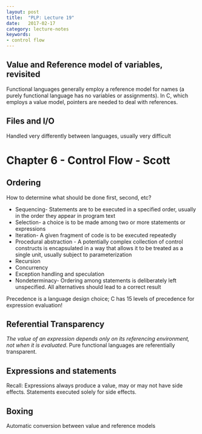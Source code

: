 ```yaml
---
layout: post
title:  "PLP: Lecture 19"
date:   2017-02-17
category: lecture-notes
keywords:
- control flow
---
```


## Value and Reference model of variables, revisited

Functional languages generally employ a reference model for names (a purely functional language has no variables or assignments). In C, which employs a value model, pointers are needed to deal with references. 

## Files and I/O

Handled very differently between languages, usually very difficult

# Chapter 6 - Control Flow - Scott

## Ordering

How to determine what should be done first, second, etc? 

* Sequencing- Statements are to be executed in a specified order, usually in the order they appear in program text
* Selection- a choice is to be made among two or more statements or expressions
* Iteration- A given fragment of code is to be executed repeatedly
* Procedural abstraction - A potentially complex collection of control constructs is encapsulated in a way that allows it to be treated as a single unit, usually subject to parameterization
* Recursion
* Concurrency
* Exception handling and speculation
* Nondeterminacy- Ordering among statements is deliberately left unspecified. All alternatives should lead to a correct result

Precedence is a language design choice; C has 15 levels of precedence for expression evaluation!

## Referential Transparency

*The value of an expression depends only on its referencing environment, not when it is evaluated*. Pure functional languages are referentially transparent. 

## Expressions and statements

Recall: Expressions always produce a value, may or may not have side effects. Statements executed solely for side effects.

## Boxing

Automatic conversion between value and reference models

